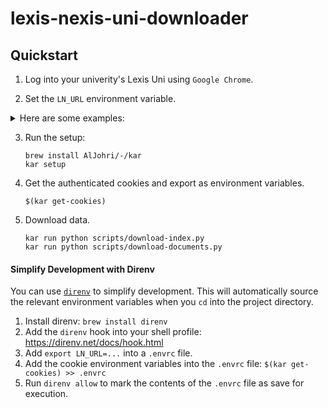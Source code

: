 # lexis-nexis-uni-downloader

## Quickstart

1. Log into your univerity's Lexis Uni using `Google Chrome`.

2. Set the `LN_URL` environment variable.

<details>
<summary>Here are some examples:</summary>
- Columbia: `export LN_URL=https://advance-lexis-com.ezproxy.cul.columbia.edu`
- Harvard: `export LN_URL=https://advance-lexis-com.ezp-prod1.hul.harvard.edu`
- Notre Dame: `export LN_URL=https://advance-lexis-com.proxy.library.nd.edu`
- Multimedia University `export LN_URL=https://advance.lexis.com.proxyvlib.mmu.edu.my`
- Boston University: `export LN_URL=http://www.lexisnexis.com.ezproxy.bu.edu`
- Brenau University: `export LN_URL=https://advance-lexis-com.ezproxy.brenau.edu:2040`
- Queens College: `export LN_URL=http://www.lexisnexis.com.queens.ezproxy.cuny.edu:2048`
</details>

3. Run the setup:

    ```
    brew install AlJohri/-/kar
    kar setup
    ```

4. Get the authenticated cookies and export as environment variables.

    ```
    $(kar get-cookies)
    ```

5. Download data.

    ```
    kar run python scripts/download-index.py
    kar run python scripts/download-documents.py
    ```

#### Simplify Development with Direnv

You can use [`direnv`](https://direnv.net/) to simplify development. This will automatically source the relevant environment variables when you `cd` into the project directory.

1. Install direnv: `brew install direnv`
2. Add the `direnv` hook into your shell profile: https://direnv.net/docs/hook.html
3. Add `export LN_URL=...` into a `.envrc` file.
4. Add the cookie environment variables into the `.envrc` file: `$(kar get-cookies) >> .envrc`
5. Run `direnv allow` to mark the contents of the `.envrc` file as save for execution.
